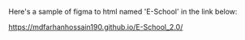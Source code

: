 Here's a sample of figma to html named 'E-School' in the link below:

 https://mdfarhanhossain190.github.io/E-School_2.0/
